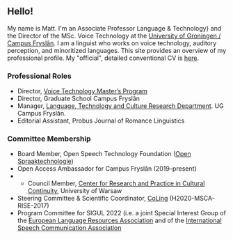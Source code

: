 ## Hello!

My name is Matt. I'm an Associate Professor Language \& Technology} and the Director of the MSc. Voice Technology at the [University of Groningen / Campus Fryslân](https://www.rug.nl/staff/m.coler/). I am a linguist who works on voice technology, auditory perception, and minoritized languages. This site provides an overview of my professional profile.  My "official", detailed conventional CV is [here](https://www.overleaf.com/read/hdtxvkzbzyzq). 

### Professional Roles
- Director, [Voice Technology Master’s Program](https://sites.google.com/rug.nl/matt/voice-technology-msc)
- Director, Graduate School Campus Fryslân
- Manager, [Language, Technology and Culture Research Department](https://www.rug.nl/cf/onderzoek-gscf/research/frisian-flagships/flagship-3_-culture_-language-_-technology?lang=en). UG Campus Fryslân.
- Editorial Assistant, Probus Journal of Romance Linguistics

### Committee Membership 
- Board Member, Open Speech Technology Foundation ([Open Spraaktechnologie](https://openspraaktechnologie.org/))
- Open Access Ambassador for Campus Fryslân (2019–present)
- - Council Member, [Center for Research and Practice in Cultural Continuity](http://al.uw.edu.pl/en/centre-for-research-and-practice-in-cultural-continuity/), University of Warsaw
- Steering Committee & Scientific Coordinator, [CoLing](https://coling.al.uw.edu.pl/) (H2020-MSCA-RISE-2017)
- Program Committee for SIGUL 2022 (i.e. a joint Special Interest Group of the [European Language Resources Association](http://www.elra.info/en/) and of the [International Speech Communication Association](https://www.isca-speech.org/iscaweb/)
